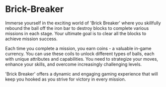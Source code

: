 # Brick-Breaker
Immerse yourself in the exciting world of 'Brick Breaker' where you skillfully rebound the ball off the iron bar to destroy blocks to complete various missions in each stage. Your ultimate goal is to clear all the blocks to achieve mission success. 

Each time you complete a mission, you earn coins - a valuable in-game currency. You can use these coils to unlock different types of balls, each with unique attributes and capabilities. You need to strategize your moves, enhance your skills, and overcome increasingly challenging levels. 

'Brick Breaker' offers a dynamic and engaging gaming experience that will keep you hooked as you strive for victory in every mission.
